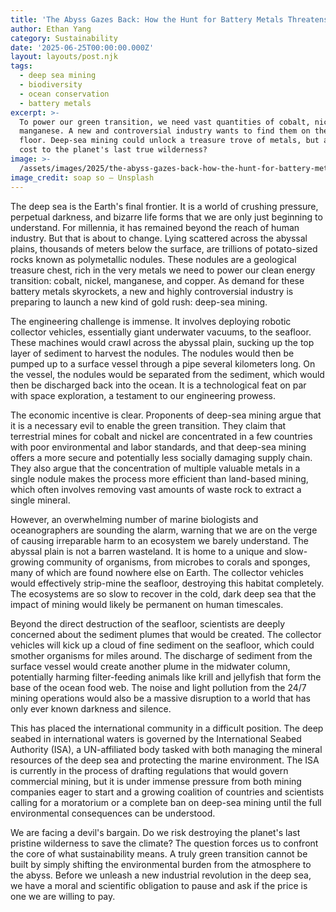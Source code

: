 ```yaml
---
title: 'The Abyss Gazes Back: How the Hunt for Battery Metals Threatens the Deep Sea'
author: Ethan Yang
category: Sustainability
date: '2025-06-25T00:00:00.000Z'
layout: layouts/post.njk
tags:
  - deep sea mining
  - biodiversity
  - ocean conservation
  - battery metals
excerpt: >-
  To power our green transition, we need vast quantities of cobalt, nickel, and
  manganese. A new and controversial industry wants to find them on the ocean
  floor. Deep-sea mining could unlock a treasure trove of metals, but at what
  cost to the planet's last true wilderness?
image: >-
  /assets/images/2025/the-abyss-gazes-back-how-the-hunt-for-battery-metals-threatens-the-deep-sea.jpg
image_credit: soap so — Unsplash
---
```


The deep sea is the Earth's final frontier. It is a world of crushing pressure, perpetual darkness, and bizarre life forms that we are only just beginning to understand. For millennia, it has remained beyond the reach of human industry. But that is about to change. Lying scattered across the abyssal plains, thousands of meters below the surface, are trillions of potato-sized rocks known as polymetallic nodules. These nodules are a geological treasure chest, rich in the very metals we need to power our clean energy transition: cobalt, nickel, manganese, and copper. As demand for these battery metals skyrockets, a new and highly controversial industry is preparing to launch a new kind of gold rush: deep-sea mining.

The engineering challenge is immense. It involves deploying robotic collector vehicles, essentially giant underwater vacuums, to the seafloor. These machines would crawl across the abyssal plain, sucking up the top layer of sediment to harvest the nodules. The nodules would then be pumped up to a surface vessel through a pipe several kilometers long. On the vessel, the nodules would be separated from the sediment, which would then be discharged back into the ocean. It is a technological feat on par with space exploration, a testament to our engineering prowess.

The economic incentive is clear. Proponents of deep-sea mining argue that it is a necessary evil to enable the green transition. They claim that terrestrial mines for cobalt and nickel are concentrated in a few countries with poor environmental and labor standards, and that deep-sea mining offers a more secure and potentially less socially damaging supply chain. They also argue that the concentration of multiple valuable metals in a single nodule makes the process more efficient than land-based mining, which often involves removing vast amounts of waste rock to extract a single mineral.

However, an overwhelming number of marine biologists and oceanographers are sounding the alarm, warning that we are on the verge of causing irreparable harm to an ecosystem we barely understand. The abyssal plain is not a barren wasteland. It is home to a unique and slow-growing community of organisms, from microbes to corals and sponges, many of which are found nowhere else on Earth. The collector vehicles would effectively strip-mine the seafloor, destroying this habitat completely. The ecosystems are so slow to recover in the cold, dark deep sea that the impact of mining would likely be permanent on human timescales.

Beyond the direct destruction of the seafloor, scientists are deeply concerned about the sediment plumes that would be created. The collector vehicles will kick up a cloud of fine sediment on the seafloor, which could smother organisms for miles around. The discharge of sediment from the surface vessel would create another plume in the midwater column, potentially harming filter-feeding animals like krill and jellyfish that form the base of the ocean food web. The noise and light pollution from the 24/7 mining operations would also be a massive disruption to a world that has only ever known darkness and silence.

This has placed the international community in a difficult position. The deep seabed in international waters is governed by the International Seabed Authority (ISA), a UN-affiliated body tasked with both managing the mineral resources of the deep sea and protecting the marine environment. The ISA is currently in the process of drafting regulations that would govern commercial mining, but it is under immense pressure from both mining companies eager to start and a growing coalition of countries and scientists calling for a moratorium or a complete ban on deep-sea mining until the full environmental consequences can be understood.

We are facing a devil's bargain. Do we risk destroying the planet's last pristine wilderness to save the climate? The question forces us to confront the core of what sustainability means. A truly green transition cannot be built by simply shifting the environmental burden from the atmosphere to the abyss. Before we unleash a new industrial revolution in the deep sea, we have a moral and scientific obligation to pause and ask if the price is one we are willing to pay.
